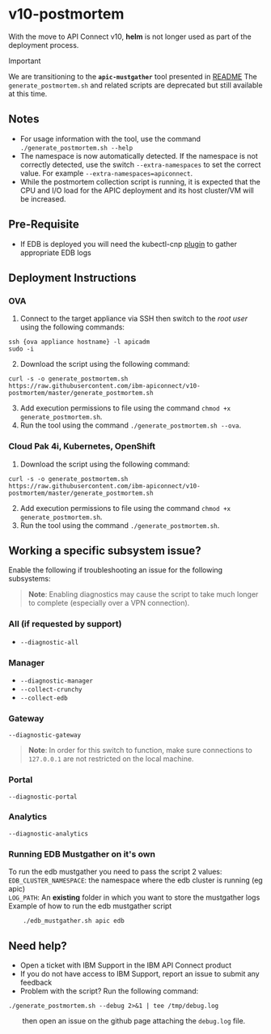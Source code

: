 # v10-postmortem
With the move to API Connect v10, **helm** is not longer used as part of the deployment process.

> [!IMPORTANT]
> We are transitioning to the **`apic-mustgather`** tool presented in [README](./README.md)
> The `generate_postmortem.sh` and related scripts are deprecated but still available at this time.


## Notes
- For usage information with the tool, use the command `./generate_postmortem.sh --help`
- The namespace is now automatically detected.  If the namespace is not correctly detected, use the switch `--extra-namespaces` to set the correct value.  For example `--extra-namespaces=apiconnect`.
- While the postmortem collection script is running, it is expected that the CPU and I/O load for the APIC deployment and its host cluster/VM will be increased. 

## Pre-Requisite
- If EDB is deployed you will need the kubectl-cnp [plugin](https://www.enterprisedb.com/docs/postgres_for_kubernetes/latest/kubectl-plugin) to gather appropriate EDB logs

## Deployment Instructions
### OVA
1. Connect to the target appliance via SSH then switch to the _root user_ using the following commands:
```shell
ssh {ova appliance hostname} -l apicadm
sudo -i
```
2.  Download the script using the following command:
```shell
curl -s -o generate_postmortem.sh https://raw.githubusercontent.com/ibm-apiconnect/v10-postmortem/master/generate_postmortem.sh
```
3.  Add execution permissions to file using the command `chmod +x generate_postmortem.sh`.
4.  Run the tool using the command `./generate_postmortem.sh --ova`.

### Cloud Pak 4i, Kubernetes, OpenShift
1.  Download the script using the following command:
```shell
curl -s -o generate_postmortem.sh https://raw.githubusercontent.com/ibm-apiconnect/v10-postmortem/master/generate_postmortem.sh
```
2.  Add execution permissions to file using the command `chmod +x generate_postmortem.sh`.
3.  Run the tool using the command `./generate_postmortem.sh`.


## Working a specific subsystem issue?
Enable the following if troubleshooting an issue for the following subsystems:  
> **Note**: Enabling diagnostics may cause the script to take much longer to complete (especially over a VPN connection).
### All (if requested by support)
- `--diagnostic-all`
### Manager
- `--diagnostic-manager`
- `--collect-crunchy`<br />
- `--collect-edb`<br />
### Gateway
`--diagnostic-gateway`
> **Note**: In order for this switch to function, make sure connections to `127.0.0.1` are not restricted on the local machine.
### Portal
`--diagnostic-portal`
### Analytics
`--diagnostic-analytics`

### Running EDB Mustgather on it's own   
To run the edb mustgather you need to pass the script 2 values:   
`EDB_CLUSTER_NAMESPACE`: the namespace where the edb cluster is running (eg apic)  
`LOG_PATH`: An **existing** folder in which you want to store the mustgather logs
Example of how to run the edb mustgather script
```
    ./edb_mustgather.sh apic edb
```

## Need help?
-  Open a ticket with IBM Support in the IBM API Connect product
-  If you do not have access to IBM Support, report an issue to submit any feedback
-  Problem with the script?  Run the following command:
```shell
./generate_postmortem.sh --debug 2>&1 | tee /tmp/debug.log
```
&nbsp;&nbsp;&nbsp;&nbsp;&nbsp;&nbsp;&nbsp;then open an issue on the github page attaching the `debug.log` file.

